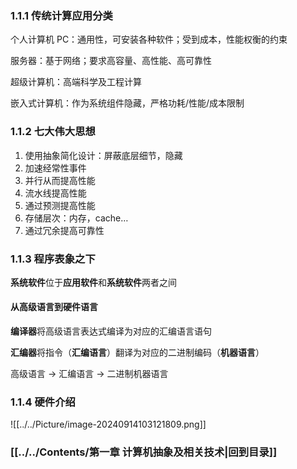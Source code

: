 ### 1.1.1 传统计算应用分类

个人计算机 PC：通用性，可安装各种软件；受到成本，性能权衡的约束

服务器：基于网络；要求高容量、高性能、高可靠性

超级计算机：高端科学及工程计算

嵌入式计算机：作为系统组件隐藏，严格功耗/性能/成本限制

### 1.1.2 七大伟大思想
1. 使用抽象简化设计：屏蔽底层细节，隐藏
2. 加速经常性事件
3. 并行从而提高性能
4. 流水线提高性能
5. 通过预测提高性能
6. 存储层次：内存，cache…
7. 通过冗余提高可靠性

### 1.1.3 程序表象之下

**系统软件**位于**应用软件**和**系统软件**两者之间

#### 从高级语言到硬件语言

**编译器**将高级语言表达式编译为对应的汇编语言语句

**汇编器**将指令（**汇编语言**）翻译为对应的二进制编码（**机器语言**）

高级语言 $\rightarrow$ 汇编语言 $\rightarrow$ ​二进制机器语言

### 1.1.4 硬件介绍
![[../../Picture/image-20240914103121809.png]]
### [[../../Contents/第一章 计算机抽象及相关技术|回到目录]]